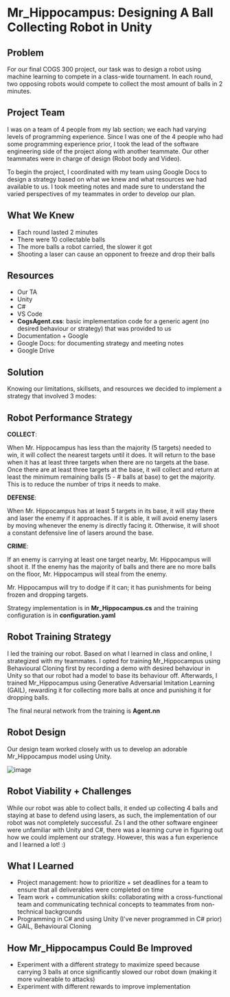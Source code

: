 # Mr_Hippocampus: Designing A Ball Collecting Robot in Unity

## Problem
For our final COGS 300 project, our task was to design a robot using machine learning to compete in a class-wide tournament. In each round, two opposing robots would compete 
to collect the most amount of balls in 2 minutes. 

## Project Team
I was on a team of 4 people from my lab section; we each had varying levels of programming experience. Since I was one of the 4 people who had some programming experience 
prior, I took the lead of the software engineering side of the project along with another teammate. Our other teammates were in charge of 
design (Robot body and Video).

To begin the project, I coordinated with my team using Google Docs to design a strategy based on what we knew and what resources we had available to us. I
took meeting notes and made sure to understand the varied perspectives of my teammates in order to develop our plan.

## What We Knew
- Each round lasted 2 minutes
- There were 10 collectable balls
- The more balls a robot carried, the slower it got
- Shooting a laser can cause an opponent to freeze and drop their balls

## Resources
- Our TA
- Unity
- C#
- VS Code
- **CogsAgent.css**: basic implementation code for a generic agent (no desired behaviour or strategy) that was provided to us 
- Documentation + Google
- Google Docs: for documenting strategy and meeting notes
- Google Drive

## Solution
Knowing our limitations, skillsets, and resources we decided to implement a strategy that involved 3 modes: 

## Robot Performance Strategy

**COLLECT**:

When Mr. Hippocampus has less than the majority (5 targets) needed to win,
it will collect the nearest targets until it does. It will return to the base
when it has at least three targets when there are no targets at the base. Once there are
at least three targets at the base, it will collect and return at least the minimum remaining balls 
(5 - # balls at base) to get the majority. This is to reduce the number of trips it needs to make.

**DEFENSE**:

When Mr. Hippocampus has at least 5 targets in its base, it will stay there and
laser the enemy if it approaches. If it is able, it will avoid enemy lasers by
moving whenever the enemy is directly facing it. Otherwise, it will shoot a constant
defensive line of lasers around the base. 

**CRIME**:

If an enemy is carrying at least one target nearby, Mr. Hippocampus will shoot it. 
If the enemy has the majority of balls and there are no more balls on the floor, 
Mr. Hippocampus will steal from the enemy. 

Mr. Hippocampus will try to dodge if it can; it has punishments for being frozen and dropping
targets.

Strategy implementation is in **Mr_Hippocampus.cs** and the training configuration is in **configuration.yaml**

## Robot Training Strategy

I led the training our robot. Based on what I learned in class and online, I strategized with my teammates. 
I opted for training Mr_Hippocampus using Behavioural Cloning first by recording a demo with desired behaviour in Unity so that our
robot had a model to base its behaviour off. Afterwards, I trained Mr_Hippocampus using 
Generative Adversarial Imitation Learning (GAIL), rewarding it for collecting more balls at once and punishing it for 
dropping balls.

The final neural network from the training is **Agent.nn**

## Robot Design

Our design team worked closely with us to develop an adorable Mr_Hippocampus model using Unity.

![image](https://user-images.githubusercontent.com/70073029/186763200-95f71ae1-2af0-4cde-94cb-b2528d37463c.png)

## Robot Viability + Challenges

While our robot was able to collect balls, it ended up collecting 4 balls and staying at base to defend using lasers, as such,
the implementation of our robot was not completely successful. Zs I and the other software engineer were unfamiliar with Unity and C#, there was a learning curve in figuring out how we could implement our strategy. However, this was a fun experience and I learned a lot! :)

## What I Learned 
- Project management: how to prioritize + set deadlines for a team to ensure that all deliverables were completed on time
- Team work + communication skills: collaborating with a cross-functional team and communicating technical concepts to teammates from
non-technical backgrounds
- Programming in C# and using Unity (I've never programmed in C# prior)
- GAIL, Behavioural Cloning

## How Mr_Hippocampus Could Be Improved
- Experiment with a different strategy to maximize speed because carrying 3 balls at once significantly slowed our robot down (making it more 
vulnerable to attacks)
- Experiment with different rewards to improve implementation
